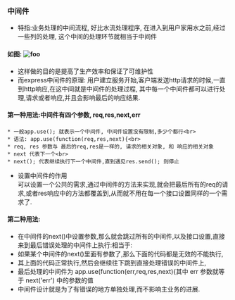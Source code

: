 ### 中间件
*  特指:业务处理的中间流程, 好比水流处理程序, 在进入到用户家用水之前,经过一些列的处理, 这个中间的处理环节就相当于中间件
#### 如图: <img :src="$withBase('/img/middle.png')" alt="foo"> 
*  这样做的目的是提高了生产效率和保证了可维护性
*  而express中间件的原理: 用户建立服务开始,客户端发送http请求的时候,一直到http响应,在这中间就是中间件的处理过程, 其中每一个中间件都可以进行处理,请求或者响应,并且会影响最后的响应结果.
#### 第一种用法:中间件有四个参数, req,res,next,err<br>
    * 一般app.use(); 就表示一个中间件, 中间件设置没有限制,多少个都行<br>
    * 语法: app.use(function(req,res,next){<br>
    * req, res 参数与 最后的req,res是一样的, 请求的相关对象, 和 响应的相关对象
    * next 代表下一个<br>
    * next(); 代表继续执行下一个中间件,直到遇见res.send(); 则停止
* 设置中间件的作用 <br>
可以设置一个公共的需求,通过中间件的方法来实现,就会把最后所有的req的请求,或者res响应中的方法都覆盖到,从而就不用在每一个接口设置同样的一个需求了.
#### 第二种用法: 
* 在中间件的next()中设置参数,那么就会跳过所有的中间件,以及接口设置,直接来到最后错误处理的中间件上执行:相当于:
*  如果某个中间件的next()里面有参数了,那么下面的代码都是无效的不能执行,
* 其上面的代码正常执行,然后会继续往下跳到直接处理错误的中间件上,
* 最后处理的中间件为  app.use(function(err,req,res,next){其中 err 参数就等于 next('err') 中的参数的值
* 中间件设计就是为了有错误的地方单独处理,而不影响主业务的进展.